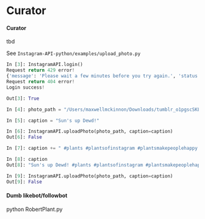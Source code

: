# Curator

#### Curator
tbd

See `Instagram-API-python/examples/upload_photo.py`

```python
In [3]: InstagramAPI.login()
Request return 429 error!
{'message': 'Please wait a few minutes before you try again.', 'status': 'fail'}
Request return 404 error!
Login success!

Out[3]: True

In [4]: photo_path = "/Users/maxwellmckinnon/Downloads/tumblr_o1pgscSKLA1taxd57o1_1280.jpg"

In [5]: caption = "Sun's up Dewd!"

In [6]: InstagramAPI.uploadPhoto(photo_path, caption=caption)
Out[6]: False

In [7]: caption += " #plants #plantsofinstagram #plantsmakepeoplehappy #orchid #orchids #orchidsofinstagram #instaorchid #wild #wildlifeplanet"

In [8]: caption
Out[8]: "Sun's up Dewd! #plants #plantsofinstagram #plantsmakepeoplehappy #orchid #orchids #orchidsofinstagram #instaorchid #wild #wildlifeplanet"

In [9]: InstagramAPI.uploadPhoto(photo_path, caption=caption)
Out[9]: False

```


#### Dumb likebot/followbot
python RobertPlant.py

